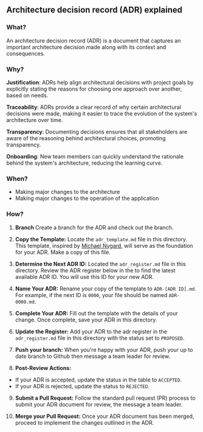 ## Architecture decision record (ADR) explained

### What?

An architecture decision record (ADR) is a document that captures an important architecture decision made along with its context and consequences.

### Why?

**Justification**: ADRs help align architectural decisions with project goals by explicitly stating the reasons for choosing one approach over another, based on needs.

**Traceability**: ADRs provide a clear record of why certain architectural decisions were made, making it easier to trace the evolution of the system's architecture over time.

**Transparency**: Documenting decisions ensures that all stakeholders are aware of the reasoning behind architectural choices, promoting transparency.

**Onboarding**: New team members can quickly understand the rationale behind the system's architecture, reducing the learning curve.

### When?

-   Making major changes to the architecture
-   Making major changes to the operation of the application

### How?

1. **Branch** Create a branch for the ADR and check out the branch.

2. **Copy the Template:** Locate the `adr_template.md` file in this directory. This template, inspired by [Michael Nygard](https://www.michaelnygard.com/), will serve as the foundation for your ADR. Make a copy of this file.

3. **Determine the Next ADR ID:** Located the `adr_register.md` file in this directory. Review the ADR register below in the to find the latest available ADR ID. You will use this ID for your new ADR.

4. **Name Your ADR:** Rename your copy of the template to `ADR-[ADR ID].md`. For example, if the next ID is `0000`, your file should be named `ADR-0000.md`.

5. **Complete Your ADR:** Fill out the template with the details of your change. Once complete, save your ADR in this directory.

6. **Update the Register:** Add your ADR to the adr register in the `adr_register.md` file in this directory with the status set to `PROPOSED`.

7. **Push your branch:** When you're happy with your ADR, push your up to date branch to Github then message a team leader for review.

8. **Post-Review Actions:**

-   If your ADR is accepted, update the status in the table to `ACCEPTED`.
-   If your ADR is rejected, update the status to `REJECTED`.

9. **Submit a Pull Request:** Follow the standard pull request (PR) process to submit your ADR document for review, the message a team leader.

10. **Merge your Pull Request:** Once your ADR document has been merged, proceed to implement the changes outlined in the ADR.
